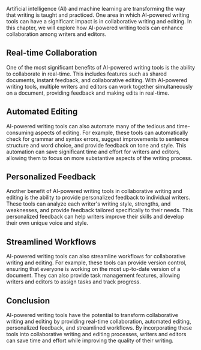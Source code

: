 
Artificial intelligence (AI) and machine learning are transforming the way that writing is taught and practiced. One area in which AI-powered writing tools can have a significant impact is in collaborative writing and editing. In this chapter, we will explore how AI-powered writing tools can enhance collaboration among writers and editors.

Real-time Collaboration
-----------------------

One of the most significant benefits of AI-powered writing tools is the ability to collaborate in real-time. This includes features such as shared documents, instant feedback, and collaborative editing. With AI-powered writing tools, multiple writers and editors can work together simultaneously on a document, providing feedback and making edits in real-time.

Automated Editing
-----------------

AI-powered writing tools can also automate many of the tedious and time-consuming aspects of editing. For example, these tools can automatically check for grammar and syntax errors, suggest improvements to sentence structure and word choice, and provide feedback on tone and style. This automation can save significant time and effort for writers and editors, allowing them to focus on more substantive aspects of the writing process.

Personalized Feedback
---------------------

Another benefit of AI-powered writing tools in collaborative writing and editing is the ability to provide personalized feedback to individual writers. These tools can analyze each writer's writing style, strengths, and weaknesses, and provide feedback tailored specifically to their needs. This personalized feedback can help writers improve their skills and develop their own unique voice and style.

Streamlined Workflows
---------------------

AI-powered writing tools can also streamline workflows for collaborative writing and editing. For example, these tools can provide version control, ensuring that everyone is working on the most up-to-date version of a document. They can also provide task management features, allowing writers and editors to assign tasks and track progress.

Conclusion
----------

AI-powered writing tools have the potential to transform collaborative writing and editing by providing real-time collaboration, automated editing, personalized feedback, and streamlined workflows. By incorporating these tools into collaborative writing and editing processes, writers and editors can save time and effort while improving the quality of their writing.

